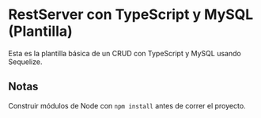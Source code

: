 # RestServer con TypeScript y MySQL (Plantilla)

Esta es la plantilla básica de un CRUD con TypeScript y MySQL usando Sequelize.

## Notas

Construir módulos de Node con ```npm install``` antes de correr el proyecto.